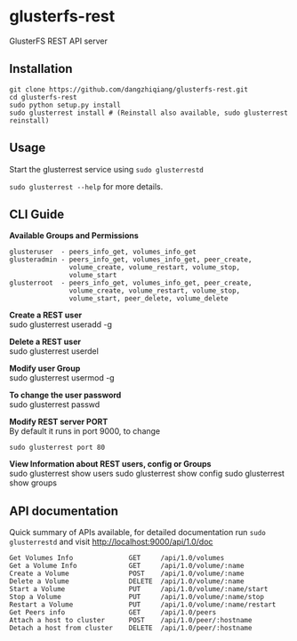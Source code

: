 glusterfs-rest
===============

GlusterFS REST API server

## Installation

    git clone https://github.com/dangzhiqiang/glusterfs-rest.git
    cd glusterfs-rest
    sudo python setup.py install
    sudo glusterrest install # (Reinstall also available, sudo glusterrest reinstall)

## Usage

Start the glusterrest service using `sudo glusterrestd`

`sudo glusterrest --help` for more details.

## CLI Guide

**Available Groups and Permissions**

    glusteruser  - peers_info_get, volumes_info_get
    glusteradmin - peers_info_get, volumes_info_get, peer_create,
                   volume_create, volume_restart, volume_stop,
                   volume_start
    glusterroot  - peers_info_get, volumes_info_get, peer_create,
                   volume_create, volume_restart, volume_stop,
                   volume_start, peer_delete, volume_delete


**Create a REST user**  
    sudo glusterrest useradd <USERNAME> -g <GROUPNAME>

**Delete a REST user**  
    sudo glusterrest userdel <USERNAME>

**Modify user Group**  
    sudo glusterrest usermod <USERNAME> -g <GROUPNAME>

**To change the user password**  
    sudo glusterrest passwd <USERNAME>

**Modify REST server PORT**  
By default it runs in port 9000, to change

    sudo glusterrest port 80

**View Information about REST users, config or Groups**  
    sudo glusterrest show users
    sudo glusterrest show config
    sudo glusterrest show groups

## API documentation

Quick summary of APIs available, for detailed documentation run `sudo glusterrestd` and visit [http://localhost:9000/api/1.0/doc](http://localhost:9000/api/1.0/doc)

    Get Volumes Info              GET     /api/1.0/volumes
    Get a Volume Info             GET     /api/1.0/volume/:name
    Create a Volume               POST    /api/1.0/volume/:name
    Delete a Volume               DELETE  /api/1.0/volume/:name
    Start a Volume                PUT     /api/1.0/volume/:name/start
    Stop a Volume                 PUT     /api/1.0/volume/:name/stop
    Restart a Volume              PUT     /api/1.0/volume/:name/restart
    Get Peers info                GET     /api/1.0/peers
    Attach a host to cluster      POST    /api/1.0/peer/:hostname
    Detach a host from cluster    DELETE  /api/1.0/peer/:hostname
